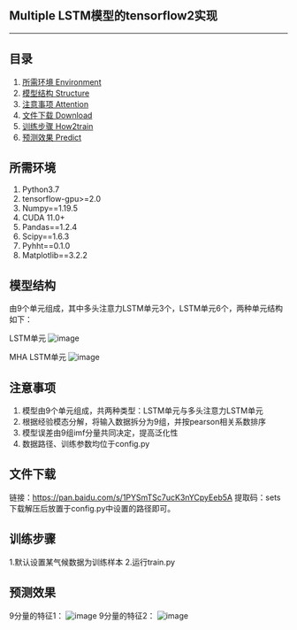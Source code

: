 ﻿## Multiple LSTM模型的tensorflow2实现
---

## 目录
1. [所需环境 Environment](#所需环境)
2. [模型结构 Structure](#模型结构)
3. [注意事项 Attention](#注意事项)
4. [文件下载 Download](#文件下载)
5. [训练步骤 How2train](#训练步骤) 
6. [预测效果 Predict](#预测效果)

## 所需环境
1. Python3.7
2. tensorflow-gpu>=2.0  
3. Numpy==1.19.5
4. CUDA 11.0+
5. Pandas==1.2.4
6. Scipy==1.6.3
7. Pyhht==0.1.0
8. Matplotlib==3.2.2

## 模型结构
由9个单元组成，其中多头注意力LSTM单元3个，LSTM单元6个，两种单元结构如下：

LSTM单元
![image]()

MHA LSTM单元
![image]()

## 注意事项
1. 模型由9个单元组成，共两种类型：LSTM单元与多头注意力LSTM单元
2. 根据经验模态分解，将输入数据拆分为9组，并按pearson相关系数排序
3.  模型误差由9组imf分量共同决定，提高泛化性
4.  数据路径、训练参数均位于config.py

## 文件下载    
链接：https://pan.baidu.com/s/1PYSmTSc7ucK3nYCpyEeb5A 
提取码：sets
下载解压后放置于config.py中设置的路径即可。
## 训练步骤
1.默认设置某气候数据为训练样本
2.运行train.py

## 预测效果
9分量的特征1：
![image]()
9分量的特征2：
![image]()

